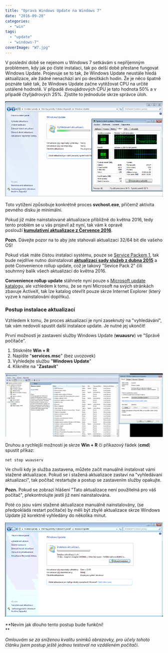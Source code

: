```yaml
---
title: "Oprava Windows Update na Windows 7"
date: "2016-09-20"
categories: 
  - "win"
tags: 
  - "update"
  - "windows-7"
coverImage: "W7.jpg"
---
```


V poslední době se nejenom u Windows 7 setkávám s nepříjemným problémem, kdy jak po čisté instalaci, tak po delší době přestane fungovat Windows Update. Projevuje se to tak, že Windows Update neustále hledá aktualizace, ale žádné nenachází ani po desítkách hodin. Že je něco špatně poznáte také tak, že Windows Update začne vytěžovat CPU na určité ustálené hodnotě. V případě dvoujádrových CPU je tato hodnota 50% a v případě čtyřjádrových 25%. Zjistíte to jednoduše skrze správce úloh.

[![50procent](images/50procent.png)](https://www.maxxx.cz/wp-content/uploads/2016/09/50procent.png)

Toto vytížení způsobuje konkrétně proces **svchost.exe**, přičemž aktivita pevného disku je minimální.

Pokud již máte nainstalované aktualizace přibližně do května 2016, tedy tento problém se u vás projevil až nyní, tak vám k opravě poslouží **[kumulativní aktualizace z Července 2016](https://support.microsoft.com/cs-cz/kb/3172605)**.

**Pozn.** Dávejte pozor na to aby jste stahovali aktualizaci 32/64 bit dle vašeho OS!

Pokud však máte čistou instalaci systému, pouze se [Service Packem 1](https://www.microsoft.com/cs-CZ/download/details.aspx?id=5842), tak bude nejdříve nutno doinstalovat **[aktualizaci sady služeb z dubna 2015](https://support.microsoft.com/cs-cz/kb/3020369)** a poté Convenience rollup update, což je takový "Sevice Pack 2" čili souhrnný balík všech aktualizací do května 2016.

**Convenience rollup update** stáhnete nyní pouze s [Microsoft update katalog](http://catalog.update.microsoft.com/v7/site/Search.aspx?q=KB3125574)u, ale vzhledem k tomu, že se nyní Microsoft na svých stránkách zbavuje ActiveX, tak lze katalog otevřít pouze skrze Internet Explorer (který vyzve k nainstalování doplňku).

### Postup instalace aktualizací

Vzhledem k tomu, že proces aktualizací je nyní zaseknutý na "vyhledávání", tak vám nedovolí spustit další instalace update. Je nutné jej ukončit!

První možností je zastavení služby Windows Update (**wuausrv**) ve "Správě počítače".

1. Stiskněte **Win + R**
2. Napište "**services.msc**" (bez uvozovek)
3. Vyhledejte službu "**Windows Update**"
4. Klikněte na "**Zastavit**"

[![](images/stopwu-1024x413-1.png)](http://old.maxxx.cz/wp-content/uploads/2016/09/stopwu-1024x413-1.png)

Druhou a rychlejší možností je skrze **Win + R** či příkazový řádek (**cmd**) spustit příkaz:

```
net stop wuauserv
```

Ve chvíli kdy je služba zastavena, můžete začít manuálně instalovat vámi stažené aktualizace. Pokud se i stažená aktualizace zastaví na "vyhledávaní aktualizací", tak počítač restartujte a postup se zastavením služby opakujte.

**Pozn.** Pokud se zobrazí hlášení "Tato aktualizace není použitelná pro váš počítač", překontrolujte jestli již není nainstalována.

Poté co jsou vámi stažené aktualizace manuálně nainstalovány, (se předpokládá restart počítače) by měli být zbylé aktualizace skrze Windows Update již korektně vyhledány do několika minut.

[![](images/aktf.png)](http://old.maxxx.cz/wp-content/uploads/2016/09/aktf.png)

**Nevím jak dlouho tento postup bude funkční!  
**

_Omlouvám se za sníženou kvalitu snímků obrazovky, pro účely tohoto článku jsem postup ještě jednou testoval na vzdáleném počítači._
